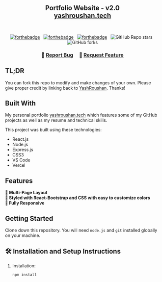 <h2 align="center">
  Portfolio Website - v2.0<br/>
  <a href="https://yashroushan.vercel.app/" target="_blank">yashroushan.tech</a>
</h2>

<br/>

<center>

[![forthebadge](https://forthebadge.com/images/badges/built-with-love.svg)](https://forthebadge.com) &nbsp;
[![forthebadge](https://forthebadge.com/images/badges/made-with-javascript.svg)](https://forthebadge.com) &nbsp;
[![forthebadge](https://forthebadge.com/images/badges/open-source.svg)](https://forthebadge.com) &nbsp;
![GitHub Repo stars](https://img.shields.io/github/stars/YashRoushan/Portfolio?color=red&logo=github&style=for-the-badge) &nbsp;
![GitHub forks](https://img.shields.io/github/forks/YashRoushan/Portfolio?color=red&logo=github&style=for-the-badge)

</center>

<h3 align="center">
    🔹
    <a href="https://github.com/YashRoushan/Portfolio/issues">Report Bug</a> &nbsp; &nbsp;
    🔹
    <a href="https://github.com/YashRoushan/Portfolio/issues">Request Feature</a>
</h3>

## TL;DR

You can fork this repo to modify and make changes of your own. Please give proper credit by linking back to [YashRoushan](https://github.com/YashRoushan/Portfolio). Thanks!

## Built With

My personal portfolio <a href="https://yashroushan.vercel.app/" target="_blank">yashroushan.tech</a> which features some of my GitHub projects as well as my resume and technical skills.<br/>

This project was built using these technologies:

- React.js  
- Node.js  
- Express.js  
- CSS3  
- VS Code  
- Vercel  

## Features

**📖 Multi-Page Layout**  
**🎨 Styled with React-Bootstrap and CSS with easy to customize colors**  
**📱 Fully Responsive**

## Getting Started

Clone down this repository. You will need `node.js` and `git` installed globally on your machine.

## 🛠 Installation and Setup Instructions

1. Installation:  
   ```bash
   npm install
